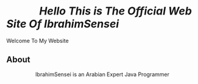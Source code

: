 
 # &nbsp;&nbsp;&nbsp;&nbsp;&nbsp;&nbsp;&nbsp;&nbsp;&nbsp;&nbsp;&nbsp;&nbsp;&nbsp;*Hello This is The Official Web Site Of IbrahimSensei*

 Welcome To My Website

## **About**

<div align="center">IbrahimSensei is an Arabian Expert Java Programmer</div> 
